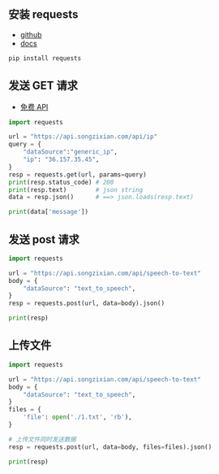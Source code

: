 ## 安装 requests

- [github](https://github.com/psf/requests)
- [docs](https://requests.readthedocs.io/en/latest/)

```sh
pip install requests
```

## 发送 GET 请求

- [免费 API](https://api.songzixian.com/)

```python
import requests

url = "https://api.songzixian.com/api/ip"
query = {
    "dataSource":"generic_ip",
    "ip": "36.157.35.45",
}
resp = requests.get(url, params=query)
print(resp.status_code) # 200
print(resp.text)        # json string
data = resp.json()      # ==> json.loads(resp.text)

print(data['message'])
```

## 发送 post 请求

```python
import requests

url = "https://api.songzixian.com/api/speech-to-text"
body = {
    "dataSource": "text_to_speech",
}
resp = requests.post(url, data=body).json()

print(resp)
```

## 上传文件

```python
import requests

url = "https://api.songzixian.com/api/speech-to-text"
body = {
    "dataSource": "text_to_speech",
}
files = {
    'file': open('./1.txt', 'rb'),
}

# 上传文件同时发送数据
resp = requests.post(url, data=body, files=files).json()

print(resp)
```
